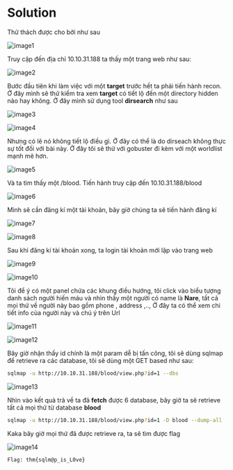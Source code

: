 # Solution

Thử thách được cho bởi như sau

![image1](https://live.staticflickr.com/65535/53111650072_3f0412156d_z.jpg)

Truy cập đến địa chỉ 10.10.31.188 ta thấy một trang web như sau:

![image2](https://live.staticflickr.com/65535/53112272996_7d02d65349_c.jpg)

Bước đầu tiên khi làm việc với một **target** trước hết ta phải tiến hành recon. Ở đây mình sẽ thử kiểm tra xem **target** có tiết lộ đến một directory hidden nào hay không. Ở đây mình sử dụng tool **dirsearch** như sau

![image3](https://live.staticflickr.com/65535/53112687595_0cffe70b34_w.jpg)

![image4](https://live.staticflickr.com/65535/53112774928_187d0b7644.jpg)

Nhưng có lẽ nó không tiết lộ điều gì. Ở đây có thể là do dirseach không thực sự tốt đối với bài này. Ở đây tôi sẽ thử với gobuster đi kèm với một worldlist mạnh mẽ hơn.

![image5](https://live.staticflickr.com/65535/53111691307_261e1f71b4_w.jpg)

Và ta tìm thấy một /blood. Tiến hành truy cập đến 10.10.31.188/blood

![image6](https://live.staticflickr.com/65535/53112322506_671a043f05_c.jpg)

Mình sẽ cần đăng kí một tài khoản, bây giờ chúng ta sẽ tiến hành đăng kí

![image7](https://live.staticflickr.com/65535/53112823248_45c3dc1629_z.jpg)

![image8](https://live.staticflickr.com/65535/53112823218_9cc8bcf424_z.jpg)

Sau khi đăng kí tài khoản xong, ta login tài khoản mới lập vào trang web

![image9](https://live.staticflickr.com/65535/53112823208_3ab88b9abb_z.jpg)

![image10](https://live.staticflickr.com/65535/53112528629_df78ebefbf_z.jpg)

Tôi để ý có một panel chứa các khung điều hướng, tôi click vào biểu tượng danh sách người hiến máu và nhìn thấy một người có name là **Nare**, tất cả mọi thứ về người này bao gồm phone , address ,.., Ở đây ta có thể xem chi tiết info của người này và chú ý trên Url

![image11](https://live.staticflickr.com/65535/53112528599_3f3a47830e_b.jpg)

![image12](https://live.staticflickr.com/65535/53112823173_01254877e8.jpg)

Bây giờ nhận thấy id chính là một param dễ bị tấn công, tôi sẽ dùng sqlmap để retrieve ra các database, tôi sẽ dùng một GET based như sau:

```bash
sqlmap -u http://10.10.31.188/blood/view.php?id=1 --dbs
```

![image13](https://live.staticflickr.com/65535/53112528619_19e66d971b.jpg)

Nhìn vào kết quả trả về ta đã **fetch** được 6 database, bây giờ ta sẽ retrieve tất cả mọi thứ từ database **blood**

```bash
sqlmap -u http://10.10.31.188/blood/view.php?id=1 -D blood --dump-all
```

Kaka bây giờ mọi thứ đã được retrieve ra, ta sẽ tìm được flag

![image14](https://live.staticflickr.com/65535/53112737485_2a81310af5_w.jpg)

```
Flag: thm{sqlm@p_is_L0ve}
```
